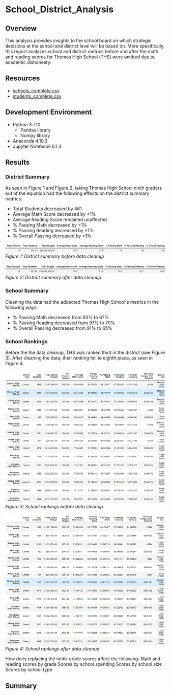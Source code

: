 # School_District_Analysis

## Overview
This analysis provides insights to the school board on which strategic decisions at the school and district level will be based on. More specifically, this report analyzes school and district metrics before and after the math and reading scores for Thomas High School (THS) were omitted due to academic dishonesty.

## Resources
* [schools_complete.csv](Resources/schools_complete.csv)
* [students_complete.csv](Resources/students_complete.csv)

## Development Environment
* Python 3.7.10
  * Pandas library
  * Numpy library
* Anaconda 4.10.3
* Jupyter Notebook 6.1.4

## Results

### District Summary
As seen in Figure 1 and Figure 2, taking Thomas High School ninth graders out of the equation had the following effects on the district summary metrics:

* Total Students decreased by 461
* Average Math Score decreased by <1%
* Average Reading Score remained unaffected
* % Passing Math decreased by <1%
* % Passing Reading decreased by <1%
* % Overall Passing decreased by <1%

![District_Summary](Resources/District_Summary.png)
*Figure 1: District summary before data cleanup*

![District_Summary_Clean](Resources/District_Summary_Clean.png)
*Figure 2: District summary after data cleanup*

### School Summary
Cleaning the data had the addected Thomas High School's metrics in the following ways:

* % Passing Math decreased from 93% to 67%
* % Passing Reading decreased from 97% to 70%
* % Overall Passing decreased from 91% to 65%

### School Rankings

Before the the data cleanup, THS was ranked third in the district (see Figure 3). After cleaning the data, their ranking fell to eighth place, as seen in Figure 4.

![Top_Schools](Resources/Top_Schools.png)
*Figure 3: School rankings before data cleanup*

![Top_Schools_Clean](Resources/Top_Schools_Clean.png)
*Figure 4: School rankings after data cleanup*


How does replacing the ninth-grade scores affect the following:
Math and reading scores by grade
Scores by school spending
Scores by school size
Scores by school type

## Summary

